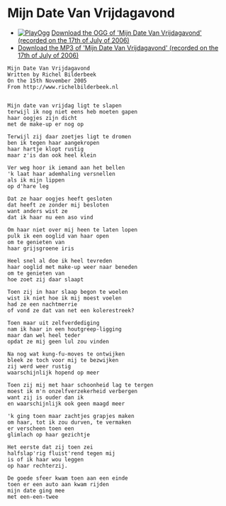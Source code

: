 # Mijn Date Van Vrijdagavond

 * [![PlayOgg](http://static.fsf.org/playogg/Play_ogg_80x15.png "I support PlayOgg!")](http://playogg.org) [Download the OGG of 'Mijn Date Van Vrijdagavond' (recorded on the 17th of July of 2006)](CD06_15MijnDateVanVrijdagavond20060717_2.ogg)
 * [Download the MP3 of 'Mijn Date Van Vrijdagavond' (recorded on the 17th of July of 2006)](CD06_15MijnDateVanVrijdagavond20060717_2.mp3)


```
Mijn Date Van Vrijdagavond
Written by Richel Bilderbeek
On the 15th November 2005
From http://www.richelbilderbeek.nl


Mijn date van vrijdag ligt te slapen
terwijl ik nog niet eens heb moeten gapen
haar oogjes zijn dicht
met de make-up er nog op

Terwijl zij daar zoetjes ligt te dromen
ben ik tegen haar aangekropen
haar hartje klopt rustig
maar z'is dan ook heel klein

Ver weg hoor ik iemand aan het bellen
'k laat haar ademhaling versnellen
als ik mijn lippen 
op d'hare leg

Dat ze haar oogjes heeft gesloten
dat heeft ze zonder mij besloten
want anders wist ze
dat ik haar nu een aso vind

Om haar niet over mij heen te laten lopen
pulk ik een ooglid van haar open
om te genieten van 
haar grijsgroene iris

Heel snel al doe ik heel tevreden
haar ooglid met make-up weer naar beneden
om te genieten van 
hoe zoet zij daar slaapt

Toen zij in haar slaap begon te woelen
wist ik niet hoe ik mij moest voelen
had ze een nachtmerrie
of vond ze dat van net een kolerestreek?

Toen maar uit zelfverdediging
nam ik haar in een houtgreep-ligging
maar dan wel heel teder
opdat ze mij geen lul zou vinden

Na nog wat kung-fu-moves te ontwijken
bleek ze toch voor mij te bezwijken
zij werd weer rustig
waarschijnlijk hopend op meer

Toen zij mij met haar schoonheid lag te tergen
moest ik m'n onzelfverzekerheid verbergen
want zij is ouder dan ik
en waarschijnlijk ook geen maagd meer

'k ging toen maar zachtjes grapjes maken
om haar, tot ik zou durven, te vermaken
er verscheen toen een
glimlach op haar gezichtje

Het eerste dat zij toen zei
halfslap'rig fluist'rend tegen mij
is of ik haar wou leggen
op haar rechterzij.

De goede sfeer kwam toen aan een einde
toen er een auto aan kwam rijden
mijn date ging mee
met een-een-twee
```
